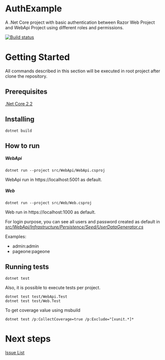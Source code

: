 # AuthExample
A .Net Core project with basic authentication between Razor Web Project and WebApi Project using different roles and permissions.

[![Build status](https://ci.appveyor.com/api/projects/status/lc6do2hmf10ew2ca?svg=true)](https://ci.appveyor.com/project/Leanwit/authexample)

# Getting Started
All commands described in this section will be executed in root project after clone the repository.
## Prerequisites
[.Net Core 2.2](https://dotnet.microsoft.com/download)

## Installing
```
dotnet build
```

## How to run
##### WebApi
```
dotnet run --project src/WebApi/WebApi.csproj
```
WebApi run in https://localhost:5001 as default.

##### Web
```
dotnet run --project src/Web/Web.csproj
```
Web run in https://localhost:1000 as default.

For login purpose, you can see all users and password created as default in [_src/WebApi/Infrastructure/Persistence/Seed/UserDataGenerator.cs_](https://github.com/Leanwit/AuthExample/blob/master/src/WebApi/Infrastructure/Persistence/Seed/UserDataGenerator.cs)

Examples:
* admin:admin
* pageone:pageone

## Running tests
```
dotnet test
```
Also, it is possible to execute tests per project.
```
dotnet test test/WebApi.Test
dotnet test test/Web.Test
```

To get coverage value using msbuild
```
dotnet test /p:CollectCoverage=true /p:Exclude="[xunit.*]*
```

# Next steps
[Issue List](https://github.com/Leanwit/AuthExample/issues)